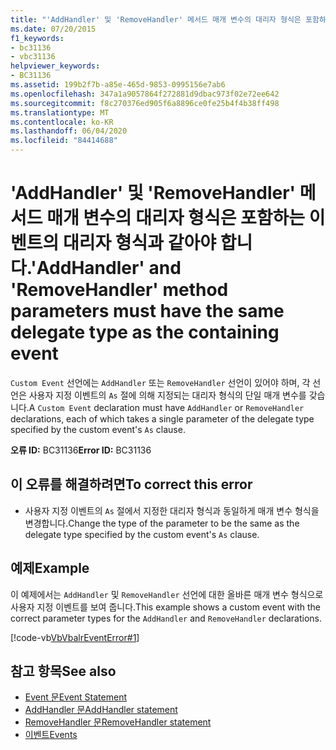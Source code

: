 ```yaml
---
title: "'AddHandler' 및 'RemoveHandler' 메서드 매개 변수의 대리자 형식은 포함하는 이벤트의 대리자 형식과 같아야 합니다."
ms.date: 07/20/2015
f1_keywords:
- bc31136
- vbc31136
helpviewer_keywords:
- BC31136
ms.assetid: 199b2f7b-a85e-465d-9853-0995156e7ab6
ms.openlocfilehash: 347a1a9057864f272881d9dbac973f02e72ee642
ms.sourcegitcommit: f8c270376ed905f6a8896ce0fe25b4f4b38ff498
ms.translationtype: MT
ms.contentlocale: ko-KR
ms.lasthandoff: 06/04/2020
ms.locfileid: "84414688"
---
```

# <a name="addhandler-and-removehandler-method-parameters-must-have-the-same-delegate-type-as-the-containing-event"></a><span data-ttu-id="13580-102">'AddHandler' 및 'RemoveHandler' 메서드 매개 변수의 대리자 형식은 포함하는 이벤트의 대리자 형식과 같아야 합니다.</span><span class="sxs-lookup"><span data-stu-id="13580-102">'AddHandler' and 'RemoveHandler' method parameters must have the same delegate type as the containing event</span></span>
<span data-ttu-id="13580-103">`Custom Event` 선언에는 `AddHandler` 또는 `RemoveHandler` 선언이 있어야 하며, 각 선언은 사용자 지정 이벤트의 `As` 절에 의해 지정되는 대리자 형식의 단일 매개 변수를 갖습니다.</span><span class="sxs-lookup"><span data-stu-id="13580-103">A `Custom Event` declaration must have `AddHandler` or `RemoveHandler` declarations, each of which takes a single parameter of the delegate type specified by the custom event's `As` clause.</span></span>  
  
 <span data-ttu-id="13580-104">**오류 ID:** BC31136</span><span class="sxs-lookup"><span data-stu-id="13580-104">**Error ID:** BC31136</span></span>  
  
## <a name="to-correct-this-error"></a><span data-ttu-id="13580-105">이 오류를 해결하려면</span><span class="sxs-lookup"><span data-stu-id="13580-105">To correct this error</span></span>  
  
- <span data-ttu-id="13580-106">사용자 지정 이벤트의 `As` 절에서 지정한 대리자 형식과 동일하게 매개 변수 형식을 변경합니다.</span><span class="sxs-lookup"><span data-stu-id="13580-106">Change the type of the parameter to be the same as the delegate type specified by the custom event's `As` clause.</span></span>  
  
## <a name="example"></a><span data-ttu-id="13580-107">예제</span><span class="sxs-lookup"><span data-stu-id="13580-107">Example</span></span>  
 <span data-ttu-id="13580-108">이 예제에서는 `AddHandler` 및 `RemoveHandler` 선언에 대한 올바른 매개 변수 형식으로 사용자 지정 이벤트를 보여 줍니다.</span><span class="sxs-lookup"><span data-stu-id="13580-108">This example shows a custom event with the correct parameter types for the `AddHandler` and `RemoveHandler` declarations.</span></span>  
  
 [!code-vb[VbVbalrEventError#1](~/samples/snippets/visualbasic/VS_Snippets_VBCSharp/VbVbalrEventError/VB/VbVbalrEventError.vb#1)]  
  
## <a name="see-also"></a><span data-ttu-id="13580-109">참고 항목</span><span class="sxs-lookup"><span data-stu-id="13580-109">See also</span></span>

- [<span data-ttu-id="13580-110">Event 문</span><span class="sxs-lookup"><span data-stu-id="13580-110">Event Statement</span></span>](../language-reference/statements/event-statement.md)
- [<span data-ttu-id="13580-111">AddHandler 문</span><span class="sxs-lookup"><span data-stu-id="13580-111">AddHandler statement</span></span>](../language-reference/statements/addhandler-statement.md)
- [<span data-ttu-id="13580-112">RemoveHandler 문</span><span class="sxs-lookup"><span data-stu-id="13580-112">RemoveHandler statement</span></span>](../language-reference/statements/removehandler-statement.md)
- [<span data-ttu-id="13580-113">이벤트</span><span class="sxs-lookup"><span data-stu-id="13580-113">Events</span></span>](../programming-guide/language-features/events/index.md)

